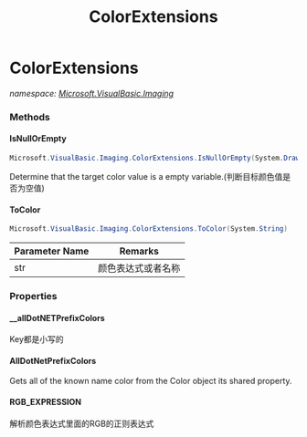 ﻿---
title: ColorExtensions
---

# ColorExtensions
_namespace: [Microsoft.VisualBasic.Imaging](N-Microsoft.VisualBasic.Imaging.html)_



### Methods

#### IsNullOrEmpty
```csharp
Microsoft.VisualBasic.Imaging.ColorExtensions.IsNullOrEmpty(System.Drawing.Color)
```
Determine that the target color value is a empty variable.(判断目标颜色值是否为空值)

#### ToColor
```csharp
Microsoft.VisualBasic.Imaging.ColorExtensions.ToColor(System.String)
```


|Parameter Name|Remarks|
|--------------|-------|
|str|颜色表达式或者名称|




### Properties

#### __allDotNETPrefixColors
Key都是小写的
#### AllDotNetPrefixColors
Gets all of the known name color from the Color object its shared property.
#### RGB_EXPRESSION
解析颜色表达式里面的RGB的正则表达式


